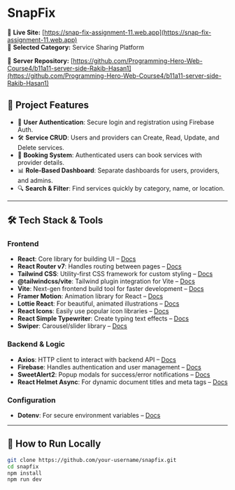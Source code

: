 # SnapFix

🔗 **Live Site:** [https://snap-fix-assignment-11.web.app](https://snap-fix-assignment-11.web.app)  
📁 **Selected Category:** Service Sharing Platform


🔗 **Server Repository:** [https://github.com/Programming-Hero-Web-Course4/b11a11-server-side-Rakib-Hasan1](https://github.com/Programming-Hero-Web-Course4/b11a11-server-side-Rakib-Hasan1)  

## 🌟 Project Features

- 🔐 **User Authentication**: Secure login and registration using Firebase Auth.
- 🛠️ **Service CRUD**: Users and providers can Create, Read, Update, and Delete services.
- 📅 **Booking System**: Authenticated users can book services with provider details.
- 📊 **Role-Based Dashboard**: Separate dashboards for users, providers, and admins.
- 🔍 **Search & Filter**: Find services quickly by category, name, or location.

---

## 🛠️ Tech Stack & Tools

### Frontend
- **React**: Core library for building UI – [Docs](https://reactjs.org/)
- **React Router v7**: Handles routing between pages – [Docs](https://reactrouter.com/en/main)
- **Tailwind CSS**: Utility-first CSS framework for custom styling – [Docs](https://tailwindcss.com/)
- **@tailwindcss/vite**: Tailwind plugin integration for Vite – [Docs](https://tailwindcss.com/docs/guides/vite)
- **Vite**: Next-gen frontend build tool for faster development – [Docs](https://vitejs.dev/)
- **Framer Motion**: Animation library for React – [Docs](https://www.framer.com/motion/)
- **Lottie React**: For beautiful, animated illustrations – [Docs](https://lottiereact.com/)
- **React Icons**: Easily use popular icon libraries – [Docs](https://react-icons.github.io/react-icons/)
- **React Simple Typewriter**: Create typing text effects – [Docs](https://www.npmjs.com/package/react-simple-typewriter)
- **Swiper**: Carousel/slider library – [Docs](https://swiperjs.com/react)

### Backend & Logic
- **Axios**: HTTP client to interact with backend API – [Docs](https://axios-http.com/docs/intro)
- **Firebase**: Handles authentication and user management – [Docs](https://firebase.google.com/docs)
- **SweetAlert2**: Popup modals for success/error notifications – [Docs](https://sweetalert2.github.io/)
- **React Helmet Async**: For dynamic document titles and meta tags – [Docs](https://github.com/staylor/react-helmet-async)

### Configuration
- **Dotenv**: For secure environment variables – [Docs](https://github.com/motdotla/dotenv#readme)

---

## 🚀 How to Run Locally

```bash
git clone https://github.com/your-username/snapfix.git
cd snapfix
npm install
npm run dev

